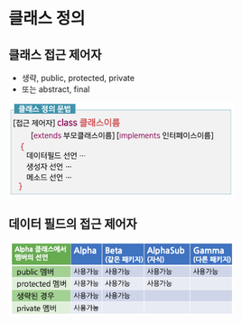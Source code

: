 # 클래스 정의

## 클래스 접근 제어자

- 생략, public, protected, private
- 또는 abstract, final

<img width="400px" src='./image/1.png'>

## 데이터 필드의 접근 제어자

<img width="400px" src='./image/2.png'>
